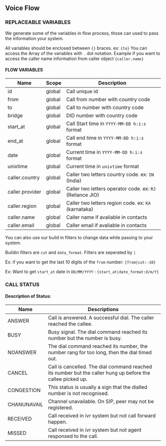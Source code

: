 ## Voice Flow


###  REPLACEABLE VARIABLES

We generate some of the variables in flow process, those can used to pass the information your system.

All variables should be enclosed between `{}` braces. ex: `{to}`
You can access the Array of the variables with `.` dot notation. Example if you want to access the caller name information from caller object `{caller.name}`

#### FLOW VARIABLES

| Name     | Scope | Description |
|----------|-------|-------------|
| id | global | Call unique id |
| from | global | Call from number with country code |
| to | global | Call to number with country code |
| bridge | global | DID number with country code |
| start_at | global | Call Start time in `YYYY-MM-DD h:i:s` format |
| end_at | global | Call end time in `YYYY-MM-DD h:i:s` format |
| date | global | Current time in `YYYY-MM-DD h:i:s` format |
| unixtime | global | Current time in `unixtime` format |
| caller.country | global | Caller two letters country code. ex: `IN` (India) |
| caller.provider | global | Caller two letters operator code. ex: `RJ` (Reliance JIO) |
| caller.region | global | Caller two letters region code. ex: `KA` (karnataka) |
| caller.name | global | Caller name if avaliable in contacts |
| caller.email | global | Caller email if avaliable in contacts |


You can also use our build in filters to change data while passing to your system.

Buildin filters are `cut` and `data_format`. Filters are seperated by `|`

Ex: if you want to get the last 10 digits of the `from` number: `{from|cut:-10}`

Ex: Want to get `start_at` date in `DD/MM/YYYY` : `{start_at|date_format:d/m/Y}`

###  CALL STATUS

#### Description of Status:

| Name     | Descriptions |
|----------|--------------|
| ANSWER | Call is answered. A successful dial. The caller reached the callee.
| BUSY | Busy signal. The dial command reached its number but the number is busy.
| NOANSWER | The dial command reached its number, the number rang for too long, then the dial timed out.
| CANCEL | Call is cancelled. The dial command reached its number but the caller hung up before the callee picked up.
| CONGESTION | This status is usually a sign that the dialled number is not recognised.
| CHANUNAVAIL | Channel unavailable. On SIP, peer may not be registered.
| RECEIVED | Call received in ivr system but not call forward happen.
| MISSED | Call received in ivr system but not agent responsed to the call.
